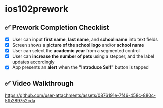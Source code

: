 # ios102prework

## ✅ Prework Completion Checklist

- [x] User can input **first name**, **last name**, and **school name** into text fields  
- [x] Screen shows a **picture of the school logo** and/or **school name**  
- [x] User can select the **academic year** from a segmented control  
- [x] User can **increase the number of pets** using a stepper, and the label updates accordingly  
- [x] App presents an **alert** when the **"Introduce Self"** button is tapped  

## ✅ Video Walkthrough

https://github.com/user-attachments/assets/0876191e-7f46-458c-880c-5fb289752cda

